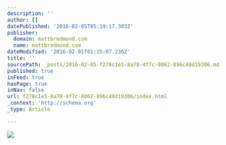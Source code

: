 ```yaml
---
description: ''
author: []
datePublished: '2016-02-05T05:19:17.303Z'
publisher:
  domain: mattbredmond.com
  name: mattbredmond.com
dateModified: '2016-02-01T01:15:07.236Z'
title: ''
sourcePath: _posts/2016-02-05-f278c1e5-8a78-4f7c-8062-896c48d19306.md
published: true
inFeed: true
hasPage: true
inNav: false
url: f278c1e5-8a78-4f7c-8062-896c48d19306/index.html
_context: 'http://schema.org'
_type: Article

---
```

![](https://mattbredmond.files.wordpress.com/2016/01/117463001.jpg?w=803)